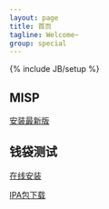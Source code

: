 ```yaml
---
layout: page
title: 首页
tagline: Welcome~
group: special
---
```

{% include JB/setup %}

## MISP
[安装最新版](itms-services://?action=download-manifest&url=http://chinamobo.github.com/misp/install.plist)


## 钱袋测试
[在线安装](itms-services://?action=download-manifest&url=http://chinamobo.github.com/crazypurse/install.plist)

[IPA包下载](/crazypurse/CrazyPurse.ipa)
